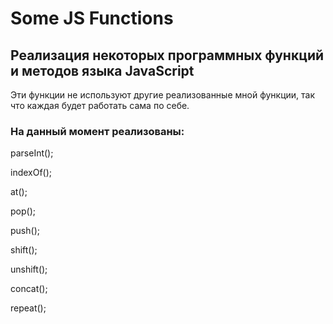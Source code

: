 # Some JS Functions

## Реализация некоторых программных функций и методов языка JavaScript

Эти функции не используют другие реализованные мной функции, так что каждая будет работать сама по себе.

### На данный момент реализованы:

parseInt();

indexOf();

at();

pop();

push();

shift();

unshift();

concat();

repeat();
